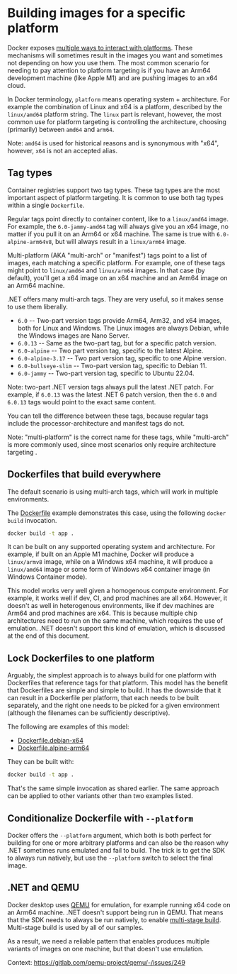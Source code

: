 # Building images for a specific platform

Docker exposes [multiple ways to interact with platforms](https://docs.docker.com/build/building/multi-platform/). These mechanisms will sometimes result in the images you want and sometimes not depending on how you use them. The most common scenario for needing to pay attention to platform targeting is if you have an Arm64 development machine (like Apple M1) and are pushing images to an x64 cloud.

In Docker terminology, `platform` means operating system + architecture. For example the combination of Linux and x64 is a platform, described by the `linux/amd64` platform string. The `linux` part is relevant, however, the most common use for platform targeting is controlling the architecture, choosing (primarily) between `amd64` and `arm64`.

Note: `amd64` is used for historical reasons and is synonymous with "x64", however, `x64` is not an accepted alias.

## Tag types

Container registries support two tag types. These tag types are the most important aspect of platform targeting. It is common to use both tag types within a single `Dockerfile`.

Regular tags point directly to container content, like to a `linux/amd64` image. For example, the `6.0-jammy-amd64` tag will always give you an x64 image, no matter if you pull it on an Arm64 or x64 machine. The same is true with `6.0-alpine-arm64v8`, but will always result in a `linux/arm64` image.

Multi-platform (AKA "multi-arch" or "manifest") tags point to a list of images, each matching a specific platform. For example, one of these tags might point to `linux/amd64` and `linux/arm64` images. In that case (by default), you'll get a x64 image on an x64 machine and an Arm64 image on an Arm64 machine.

.NET offers many multi-arch tags. They are very useful, so it makes sense to use them liberally.

- `6.0` -- Two-part version tags provide Arm64, Arm32, and x64 images, both for Linux and Windows. The Linux images are always Debian, while the Windows images are Nano Server.
- `6.0.13` -- Same as the two-part tag, but for a specific patch version.
- `6.0-alpine` -- Two part version tag, specific to the latest Alpine.
- `6.0-alpine-3.17` -- Two part version tag, specific to one Alpine version.
- `6.0-bullseye-slim` -- Two-part version tag, specific to Debian 11.
- `6.0-jammy` -- Two-part version tag, specific to Ubuntu 22.04.

Note: two-part .NET version tags always pull the latest .NET patch. For example, if `6.0.13` was the latest .NET 6 patch version, then the `6.0` and `6.0.13` tags would point to the exact same content.

You can tell the difference between these tags, because regular tags include the processor-architecture and manifest tags do not.

Note: "multi-platform" is the correct name for these tags, while "multi-arch" is more commonly used, since most scenarios only require architecture targeting
.

## Dockerfiles that build everywhere

The default scenario is using multi-arch tags, which will work in multiple environments.

The [Dockerfile](Dockerfile) example demonstrates this case, using the following `docker build` invocation.

```bash
docker build -t app .
```

It can be built on any supported operating system and architecture. For example, if built on an Apple M1 machine, Docker will produce a `linux/armv8` image, while on a Windows x64 machine, it will produce a `linux/amd64` image or some form of Windows x64 container image (in Windows Container mode).

This model works very well given a homogenous compute environment. For example, it works well if dev, CI, and prod machines are all x64. However, it doesn't as well in heterogenous environments, like if dev machines are Arm64 and prod machines are x64. This is because multiple chip architectures need to run on the same machine, which requires the use of emulation. .NET doesn't support this kind of emulation, which is discussed at the end of this document.

## Lock Dockerfiles to one platform

Arguably, the simplest approach is to always build for one platform with Dockerfiles that reference tags for that platform. This model has the benefit that Dockerfiles are simple and simple to build. It has the downside that it can result in a Dockerfile per platform, that each needs to be built separately, and the right one needs to be picked for a given environment (although the filenames can be sufficiently descriptive).

The following are examples of this model:

- [Dockerfile.debian-x64](Dockerfile.debian-x64)
- [Dockerfile.alpine-arm64](Dockerfile.debian-arm64)

They can be built with:

```bash
docker build -t app .
```

That's the same simple invocation as shared earlier. The same approach can be applied to other variants other than two examples listed.

## Conditionalize Dockerfile with `--platform`

Docker offers the `--platform` argument, which both is both perfect for building for one or more arbitrary platforms and can also be the reason why .NET sometimes runs emulated and fail to build. The trick is to get the SDK to always run natively, but use the `--platform` switch to select the final image.



## .NET and QEMU

Docker desktop uses [QEMU](https://www.qemu.org/) for emulation, for example running x64 code on an Arm64 machine. .NET doesn't support being run in QEMU. That means that the SDK needs to always be run natively, to enable [multi-stage build](https://docs.docker.com/build/building/multi-stage/). Multi-stage build is used by all of our samples.

As a result, we need a reliable pattern that enables produces multiple variants of images on one machine, but that doesn't use emulation.

Context: https://gitlab.com/qemu-project/qemu/-/issues/249 
